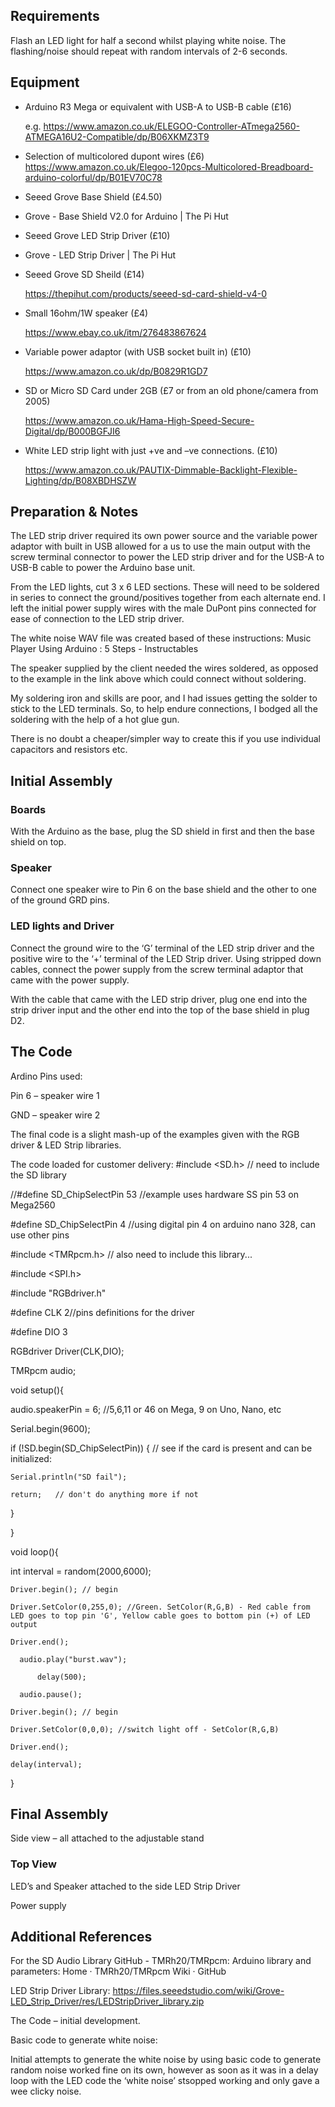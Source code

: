 ## Requirements 

Flash an LED light for half a second whilst playing white noise. The flashing/noise should repeat with random intervals of 2-6 seconds. 

## Equipment

* Arduino R3 Mega or equivalent with USB-A to USB-B cable (£16) 

  e.g. https://www.amazon.co.uk/ELEGOO-Controller-ATmega2560-ATMEGA16U2-Compatible/dp/B06XKMZ3T9 

* Selection of multicolored dupont wires (£6) 
https://www.amazon.co.uk/Elegoo-120pcs-Multicolored-Breadboard-arduino-colorful/dp/B01EV70C78 

* Seeed Grove Base Shield (£4.50) 

* Grove - Base Shield V2.0 for Arduino | The Pi Hut 

* Seeed Grove LED Strip Driver (£10) 

* Grove - LED Strip Driver | The Pi Hut 

* Seeed Grove SD Sheild (£14)

  https://thepihut.com/products/seeed-sd-card-shield-v4-0 

* Small 16ohm/1W speaker (£4) 
  
  https://www.ebay.co.uk/itm/276483867624  

* Variable power adaptor (with USB socket built in) (£10) 

  https://www.amazon.co.uk/dp/B0829R1GD7  

* SD or Micro SD Card under 2GB (£7 or from an old phone/camera from 2005) 

  https://www.amazon.co.uk/Hama-High-Speed-Secure-Digital/dp/B000BGFJI6  

* White LED strip light with just +ve and –ve connections. (£10) 

  https://www.amazon.co.uk/PAUTIX-Dimmable-Backlight-Flexible-Lighting/dp/B08XBDHSZW  

 

 

## Preparation & Notes

The LED strip driver required its own power source and the variable power adaptor with built in USB allowed for a us to use the main output with the screw terminal connector to power the LED strip driver and for the USB-A to USB-B cable to power the Arduino base unit. 

From the LED lights, cut 3 x 6 LED sections. These will need to be soldered in series to connect the ground/positives together from each alternate end. I left the initial power supply wires with the male DuPont pins connected for ease of connection to the LED strip driver. 

The white noise WAV file was created based of these instructions: Music Player Using Arduino : 5 Steps - Instructables 

The speaker supplied by the client needed the wires soldered, as opposed to the example in the link above which could connect without soldering. 

My soldering iron and skills are poor, and I had issues getting the solder to stick to the LED terminals. So, to help endure connections, I bodged all the soldering with the help of a hot glue gun.  

There is no doubt a cheaper/simpler  way to create this if you use individual capacitors and resistors etc. 

 

## Initial Assembly 

### Boards 

With the Arduino as the base, plug the SD shield in first and then the base shield on top. 

 

### Speaker 

Connect one speaker wire to Pin 6 on the base shield and the other to one of the ground GRD pins. 

 

### LED lights and Driver 

Connect the ground wire to the ‘G’ terminal of the LED strip driver and the positive wire to the ‘+’ terminal of the LED Strip driver. Using stripped down cables, connect the power supply from the screw terminal adaptor that came with the power supply. 

With the cable that came with the LED strip driver, plug one end into the strip driver input and the other end into the top of the base shield in plug D2. 

 

## The Code 

Ardino Pins used: 

Pin 6 – speaker wire 1 

GND – speaker wire 2 

The final code is a slight mash-up of the examples given with the RGB driver & LED Strip libraries. 

The code loaded for customer delivery: 
#include <SD.h>                      // need to include the SD library 

//#define SD_ChipSelectPin 53  //example uses hardware SS pin 53 on Mega2560 

#define SD_ChipSelectPin 4  //using digital pin 4 on arduino nano 328, can use other pins 

#include <TMRpcm.h>           //  also need to include this library... 

#include <SPI.h> 

#include "RGBdriver.h" 

#define CLK 2//pins definitions for the driver         

#define DIO 3 

RGBdriver Driver(CLK,DIO); 

TMRpcm audio; 

 

void setup(){ 

  audio.speakerPin = 6; //5,6,11 or 46 on Mega, 9 on Uno, Nano, etc 

  Serial.begin(9600); 

  if (!SD.begin(SD_ChipSelectPin)) {  // see if the card is present and can be initialized: 

    Serial.println("SD fail");   

    return;   // don't do anything more if not 

  } 

} 

 

void loop(){   

  int interval = random(2000,6000); 

    Driver.begin(); // begin 

    Driver.SetColor(0,255,0); //Green. SetColor(R,G,B) - Red cable from LED goes to top pin 'G', Yellow cable goes to bottom pin (+) of LED output 

    Driver.end(); 

      audio.play("burst.wav"); 

          delay(500); 

      audio.pause(); 

    Driver.begin(); // begin 

    Driver.SetColor(0,0,0); //switch light off - SetColor(R,G,B) 

    Driver.end(); 

    delay(interval); 

} 

 

 

## Final Assembly 

Side view – all attached to the adjustable stand 
 

 

### Top View 

LED’s and Speaker attached to the side LED Strip Driver 
 
Power supply 

 

## Additional References 

For the SD Audio Library GitHub - TMRh20/TMRpcm: Arduino library and parameters: Home · TMRh20/TMRpcm Wiki · GitHub 

LED Strip Driver Library: https://files.seeedstudio.com/wiki/Grove-LED_Strip_Driver/res/LEDStripDriver_library.zip  

 

The Code – initial development. 

 
Basic code to generate white noise: 

Initial attempts to generate the white noise by using basic code to generate random noise worked fine on its own, however as soon as it was in a delay loop with the LED code the ‘white noise’ stsopped working and only gave a wee clicky noise. 

 